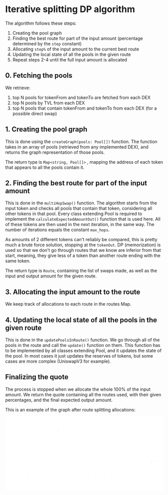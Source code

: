 # Iterative splitting DP algorithm

The algorithm follows these steps:
1. Creating the pool graph
2. Finding the best route for part of the input amount (percentage determined by the `step` constant)
3. Allocating `step%` of the input amount to the current best route
4. Updating the local state of all the pools in the given route
5. Repeat steps 2-4 until the full input amount is allocated

## 0. Fetching the pools
We retrieve:
1. top N pools for tokenFrom and tokenTo are fetched from each DEX
2. top N pools by TVL from each DEX
3. top N pools that contain tokenFrom and tokenTo from each DEX (for a  possible direct swap)

## 1. Creating the pool graph
This is done using the `createGraph(pools: Pool[])` function. The function takes in an array of pools (retrieved from any implemented DEX), and returns the graph representation of those pools. 

The return type is `Map<string, Pool[]>` , mapping the address of each token that appears to all the pools contain it.

## 2. Finding the best route for part of the input amount
This is done in the `multiHopSwap()` function. The algorithm starts from the input token and checks all pools that contain that token, considering all other tokens in that pool. Every class extending Pool is required to implement the `calculateExpectedAmountOut()` function that is used here. All of these tokens are then used in the next iteration, in the same way. The number of iterations equals the constant `max_hops`.

As amounts of 2 different tokens can't reliably be compared, this is pretty much a brute force solution, stopping at the `tokenOut`. DP (memorization) is used so that we don't go through routes that we know are inferior from that start, meaning, they give less of a token than another route ending with the same token.

The return type is `Route`, containing the list of swaps made, as well as the input and output amount for the given route.

## 3. Allocating the input amount to the route
We keep track of allocations to each route in the routes Map.

## 4. Updating the local state of all the pools in the given route
This is done in the `updatePoolsInRoute()` function. We go through all of the pools in the route and call the `update()` function on them. This function has to be implemented by all classes extending Pool, and it updates the state of the pool. In most cases it just updates the reserves of tokens, but some cases are more complex (UniswapV3 for example).

## Finalizing the quote
The process is stopped when we allocate the whole 100% of the input amount. We return the quote containing all the routes used, with their given percentages, and the final expected output amount.

This is an example of the graph after route splitting allocations:
<div style="flex: 1.0;">
<img src="images/algo_dp.jpg"
        alt="Iterative splitting algo"
        style="max-width: 100%;" />
</div>